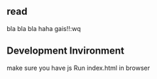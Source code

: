 ## read
bla bla bla
haha gais!!:wq

## Development Invironment
make sure you have js 
Run index.html in browser
